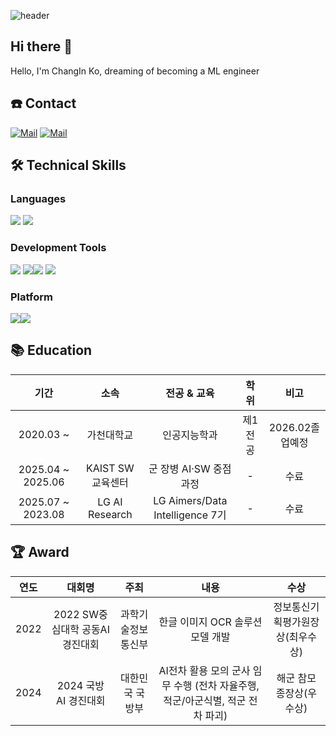 ![header](https://capsule-render.vercel.app/api?type=waving&color=gradient&customColorList=2&height=250&section=header&text=WELCOME&fontSize=90&desc=%20This%20is%20gochangin-ai's%20Github&animation=fadeIn&descSize=20&FontSize=40&descAlign=70&descAlignY=60&fontAlignY=40)


## Hi there 👋
Hello, I'm ChangIn Ko, dreaming of becoming a ML engineer

## ☎️ Contact
[![Mail](https://img.shields.io/badge/kci1761@gmail.com-e10915?style=flat-square&logo=Gmail&logoColor=white)](kci1761@gmail.com)
[![Mail](https://img.shields.io/badge/kci1761@naver.com-03C75A?style=flat&logo=Naver&logoColor=white)](kci1761@naver.com)


## 🛠 Technical Skills
### Languages
<img src="https://img.shields.io/badge/Python-3776AB?style=flat-square&logo=Python&logoColor=white"/> <img src="https://img.shields.io/badge/Pytorch-EE4C2C?style=flat-square&logo=Pytorch&logoColor=white"/>

### Development Tools
<img src="https://img.shields.io/badge/Anaconda-44A833?style=flat-square&logo=Anaconda&logoColor=white"/> <img src="https://img.shields.io/badge/Jupyter-F37626?style=flat-square&logo=Jupyter&logoColor=white"/><img src="https://img.shields.io/badge/Docker-2496ED?style=flat-square&logo=docker&logoColor=white"/> <img src="https://img.shields.io/badge/Git-F05032?style=flat-square&logo=Git&logoColor=white"/></a> 

### Platform
<img src="https://img.shields.io/badge/Windows-0078D6?style=flat-square&logo=Windows&logoColor=white"/><img src="https://img.shields.io/badge/Linux-FCC624?style=for-the-badge&logo=linux&logoColor=black"/>

## 📚 Education

| 기간 | 소속 | 전공 & 교육 | 학위 | 비고 |
| :------: | :------: | :------: | :------: | :------: |
| 2020.03 ~ | 가천대학교  | 인공지능학과 | 제1전공 | 2026.02졸업예정 |
| 2025.04 ~ 2025.06 | KAIST SW교육센터  | 군 장병 AI·SW 중점과정 | - | 수료 |
| 2025.07 ~ 2023.08 | LG AI Research | LG Aimers/Data Intelligence 7기 | - | 수료 |

## 🏆 Award  

| 연도 | 대회명 | 주최 | 내용 | 수상 | 
| :------: | :------: | :------: | :------: | :------: |
| 2022 | 2022 SW중심대학 공동AI경진대회 | 과학기술정보통신부 | 한글 이미지 OCR 솔루션 모델 개발 | 정보통신기획평가원장상(최우수상) | 
| 2024 | 2024 국방 AI 경진대회 | 대한민국 국방부 | AI전차 활용 모의 군사 임무 수행 (전차 자율주행, 적군/아군식별, 적군 전차 파괴) | 해군 참모종장상(우수상) | 

